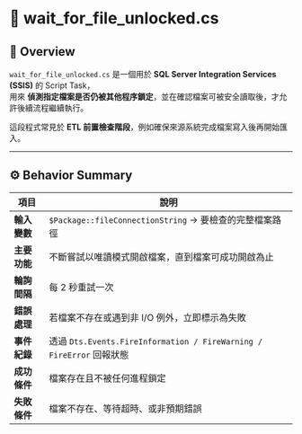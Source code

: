 # 🧩 wait_for_file_unlocked.cs

## 📘 Overview
`wait_for_file_unlocked.cs` 是一個用於 **SQL Server Integration Services (SSIS)** 的 Script Task，  
用來 **偵測指定檔案是否仍被其他程序鎖定**，並在確認檔案可被安全讀取後，才允許後續流程繼續執行。  

這段程式常見於 **ETL 前置檢查階段**，例如確保來源系統完成檔案寫入後再開始匯入。

---

## ⚙️ Behavior Summary
| 項目 | 說明 |
|------|------|
| **輸入變數** | `$Package::fileConnectionString` → 要檢查的完整檔案路徑 |
| **主要功能** | 不斷嘗試以唯讀模式開啟檔案，直到檔案可成功開啟為止 |
| **輪詢間隔** | 每 2 秒重試一次 |
| **錯誤處理** | 若檔案不存在或遇到非 I/O 例外，立即標示為失敗 |
| **事件紀錄** | 透過 `Dts.Events.FireInformation / FireWarning / FireError` 回報狀態 |
| **成功條件** | 檔案存在且不被任何進程鎖定 |
| **失敗條件** | 檔案不存在、等待超時、或非預期錯誤 |
